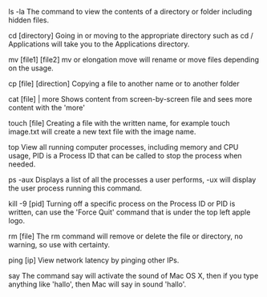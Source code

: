 ls -la
The command to view the contents of a directory or folder including hidden files.

cd [directory] 
Going in or moving to the appropriate directory such as cd / Applications will take you to the Applications directory.

mv [file1] [file2]
mv or elongation move will rename or move files depending on the usage.

cp [file] [direction]
Copying a file to another name or to another folder

cat [file] | more 
Shows content from screen-by-screen file and sees more content with the 'more'

touch [file]
Creating a file with the written name, for example touch image.txt will create a new text file with the image name.

top
View all running computer processes, including memory and CPU usage, PID is a Process ID that can be called to stop the process when needed.

ps -aux
Displays a list of all the processes a user performs, -ux will display the user process running this command.

kill -9 [pid]
Turning off a specific process on the Process ID or PID is written, can use the 'Force Quit' command that is under the top left apple logo.

rm [file]
The rm command will remove or delete the file or directory, no warning, so use with certainty.

ping [ip] 
View network latency by pinging other IPs.

say
The command say will activate the sound of Mac OS X, then if you type anything like 'hallo', then Mac will say in sound 'hallo'.
